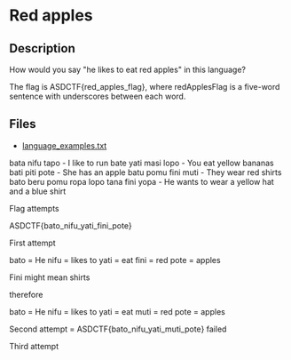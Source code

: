 # Red apples

## Description

How would you say "he likes to eat red apples" in this language?

The flag is ASDCTF{red_apples_flag}, where redApplesFlag is a five-word sentence with underscores between each word.

## Files

* [language_examples.txt](files/language_examples.txt)

bata nifu tapo - I like to run
bate yati masi lopo - You eat yellow bananas
bati piti pote - She has an apple
batu pomu fini muti - They wear red shirts
bato beru pomu ropa lopo tana fini yopa - He wants to wear a yellow hat and a blue shirt

Flag attempts

ASDCTF{bato_nifu_yati_fini_pote}

First attempt

bato = He
nifu = likes to
yati = eat
fini = red
pote = apples

Fini might mean shirts

therefore

bato = He
nifu = likes to
yati = eat
muti = red
pote = apples

Second attempt = ASDCTF{bato_nifu_yati_muti_pote} 
failed

Third attempt